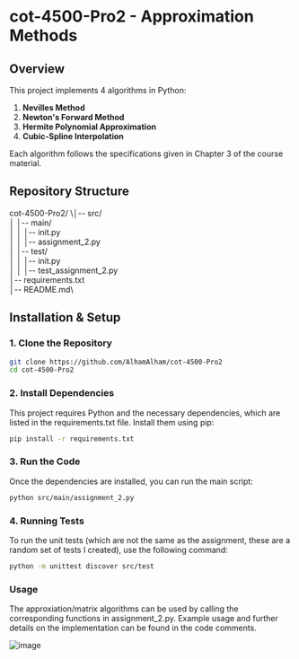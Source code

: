 # cot-4500-Pro2 - Approximation Methods

## Overview
This project implements 4 algorithms in Python:
1. **Nevilles Method**
2. **Newton's Forward Method**
3. **Hermite Polynomial Approximation**
4. **Cubic-Spline Interpolation**

Each algorithm follows the specifications given in Chapter 3 of the course material.

## Repository Structure
cot-4500-Pro2/
\│-- src/ \
│ │-- main/ \
│ │ │-- init.py \
│ │ │-- assignment_2.py \
│ │-- test/ \
│ │ │-- init.py \
│ │ │-- test_assignment_2.py \
│-- requirements.txt \
│-- README.md\


## Installation & Setup
### **1. Clone the Repository**
```bash
git clone https://github.com/AlhamAlham/cot-4500-Pro2
cd cot-4500-Pro2
```
### **2. Install Dependencies**
This project requires Python and the necessary dependencies, which are listed in the requirements.txt file. Install them using pip:
```bash
pip install -r requirements.txt
```
### **3. Run the Code**
Once the dependencies are installed, you can run the main script:
```bash
python src/main/assignment_2.py
```
### **4. Running Tests**
To run the unit tests (which are not the same as the assignment, these are a random set of tests I created), use the following command:
```bash
python -m unittest discover src/test
```
### **Usage**
The approxiation/matrix algorithms can be used by calling the corresponding functions in assignment_2.py.
Example usage and further details on the implementation can be found in the code comments.

![image](https://github.com/user-attachments/assets/94622d8e-d7f6-4953-abd2-09ac9dd60631)
